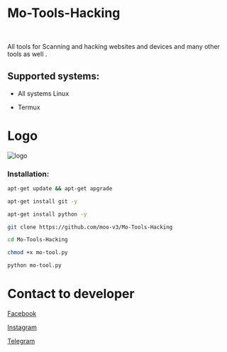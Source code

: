 # Mo-Tools-Hacking

<br> 

 All tools for Scanning and hacking websites and devices and many other tools as well .

<h2>Supported systems: </h2>

  * All systems Linux

  * Termux

# Logo

![logo](https://a.top4top.io/p_2370r5jnn0.jpg)

<h3> Installation: </h3>

```bash
apt-get update && apt-get apgrade
```
```bash
apt-get install git -y
```
```bash
apt-get install python -y
```
```bash
git clone https://github.com/moo-v3/Mo-Tools-Hacking
```
```bash
cd Mo-Tools-Hacking
```
```bash
chmod +x mo-tool.py
```
```bash
python mo-tool.py
```

# Contact to developer

[Facebook](https://facebook.com/moo.v3)

[Instagram](https://instagram.com/moo.v3)

[Telegram](https://t.me/moo_v3)
